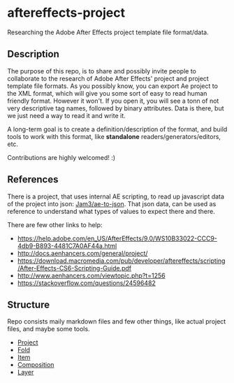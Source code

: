 # aftereffects-project

Researching the Adobe After Effects project template file format/data.

## Description

The purpose of this repo, is to share and possibly invite people to collaborate to the research of Adobe After Effects' project and project template file formats.
As you possibly know, you can export Ae project to the XML format, which will give you some sort of easy to read human friendly format. However it won't.
If you open it, you will see a tonn of not very descriptive tag names, followed by binary attributes. Data is there, but we just need a way to read it and write it.

A long-term goal is to create a definition/description of the format, and build tools to work with this format, like **standalone** readers/generators/editors, etc.

Contributions are highly welcomed! :)

## References

There is a project, that uses internal AE scripting, to read up javascript data of the project into json: [Jam3/ae-to-json](https://github.com/Jam3/ae-to-json).
That json data, can be used as reference to understand what types of values to expect there and there.

There are few other links to help:

* <https://help.adobe.com/en_US/AfterEffects/9.0/WS10B33022-CCC9-4db9-B893-4481C7A0AF44a.html>
* <http://docs.aenhancers.com/general/project/>
* <https://download.macromedia.com/pub/developer/aftereffects/scripting/After-Effects-CS6-Scripting-Guide.pdf>
* <http://www.aenhancers.com/viewtopic.php?t=1256>
* <https://stackoverflow.com/questions/24596482>

## Structure

Repo consists maily markdown files and few other things, like actual project files, and maybe some tools.

 * [Project](project.md)
 * [Fold](fold.md)
 * [Item](item.md)
 * [Composition](composition.md)
 * [Layer](layer.md)
